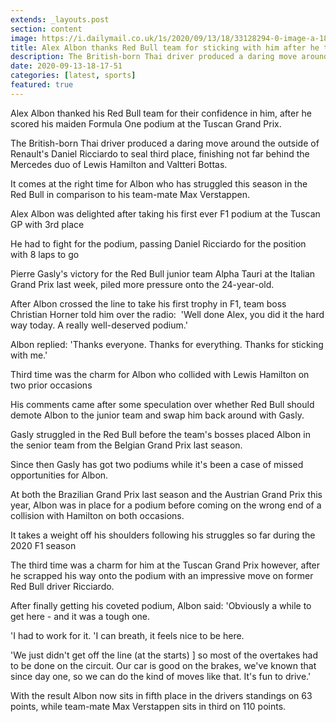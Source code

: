 ```yaml
---
extends: _layouts.post
section: content
image: https://i.dailymail.co.uk/1s/2020/09/13/18/33128294-0-image-a-18_1600016919747.jpg 
title: Alex Albon thanks Red Bull team for sticking with him after he takes first podium at Tuscan GP  
description: The British-born Thai driver produced a daring move around the outside of Renaults Daniel Ricciardo to claim third place behind Mercedes pair Lewis Hamilton and Valtteri Bottas. 
date: 2020-09-13-18-17-51 
categories: [latest, sports] 
featured: true 
--- 
```

Alex Albon thanked his Red Bull team for their confidence in him, after he scored his maiden Formula One podium at the Tuscan Grand Prix.

The British-born Thai driver produced a daring move around the outside of Renault's Daniel Ricciardo to seal third place, finishing not far behind the Mercedes duo of Lewis Hamilton and Valtteri Bottas.

It comes at the right time for Albon who has struggled this season in the Red Bull in comparison to his team-mate Max Verstappen. 

Alex Albon was delighted after taking his first ever F1 podium at the Tuscan GP with 3rd place

He had to fight for the podium, passing Daniel Ricciardo for the position with 8 laps to go

Pierre Gasly's victory for the Red Bull junior team Alpha Tauri at the Italian Grand Prix last week, piled more pressure onto the 24-year-old. 

After Albon crossed the line to take his first trophy in F1, team boss Christian Horner told him over the radio:  'Well done Alex, you did it the hard way today. A really well-deserved podium.'

Albon replied: 'Thanks everyone. Thanks for everything. Thanks for sticking with me.'

Third time was the charm for Albon who collided with Lewis Hamilton on two prior occasions

His comments came after some speculation over whether Red Bull should demote Albon to the junior team and swap him back around with Gasly.

Gasly struggled in the Red Bull before the team's bosses placed Albon in the senior team from the Belgian Grand Prix last season.

Since then Gasly has got two podiums while it's been a case of missed opportunities for Albon.

At both the Brazilian Grand Prix last season and the Austrian Grand Prix this year, Albon was in place for a podium before coming on the wrong end of a collision with Hamilton on both occasions.

It takes a weight off his shoulders following his struggles so far during the 2020 F1 season

The third time was a charm for him at the Tuscan Grand Prix however, after he scrapped his way onto the podium with an impressive move on former Red Bull driver Ricciardo.  

After finally getting his coveted podium, Albon said: 'Obviously a while to get here - and it was a tough one. 

'I had to work for it. 'I can breath, it feels nice to be here.

'We just didn't get off the line (at the starts) ] so most of the overtakes had to be done on the circuit. Our car is good on the brakes, we've known that since day one, so we can do the kind of moves like that. It's fun to drive.'

With the result Albon now sits in fifth place in the drivers standings on 63 points, while team-mate Max Verstappen sits in third on 110 points. 

